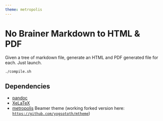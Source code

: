 ```yaml
---
theme: metropolis
---
```

# No Brainer Markdown to HTML & PDF

Given a tree of markdown file, generate an HTML and PDF generated file for each.
Just launch.

~~~
./compile.sh
~~~

## Dependencies

- [pandoc](http://pandoc.org)
- [XeLaTeX](http://xelatex.org)
- [metropolis](https://github.com/matze/mtheme)
  Beamer theme (working forked version here:
  [`https://github.com/yogsototh/mtheme`](https://github.com/yogsototh/mtheme))
